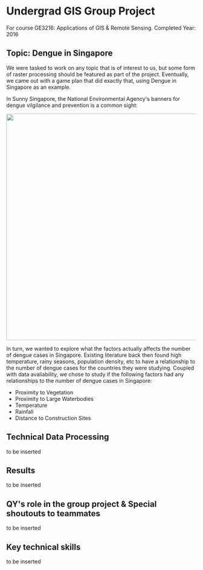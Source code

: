 # Undergrad GIS Group Project

For course GE3216: Applications of GIS & Remote Sensing. Completed Year: 2016

## Topic: Dengue in Singapore

We were tasked to work on any topic that is of interest to us, but some form of raster processing should be featured as part of the project. Eventually, we came out with a game plan that did exactly that, using Dengue in Singapore as an example. 

In Sunny Singapore, the National Environmental Agency's banners for dengue vilgilance and prevention is a common sight:

<img src='https://www.cgs.gov.sg/images/Block%20Dengue/Resources/h284185_nea_national_dengue_a4sz.jpg' width='600'>

In turn, we wanted to explore what the factors actually affects the number of dengue cases in Singapore. Existing literature back then found high temperature, rainy seasons, population density, etc to have a relationship to the number of dengue cases for the countries they were studying. Coupled with data avaliability, we chose to study if the following factors had any relationships to the number of dengue cases in Singapore: 

- Proximity to Vegetation
- Proximity to Large Waterbodies
- Temperature
- Rainfall
- Distance to Construction Sites 


## Technical Data Processing

to be inserted

## Results 

to be inserted 

## QY's role in the group project & Special shoutouts to teammates 

to be inserted 


## Key technical skills 

to be inserted 




